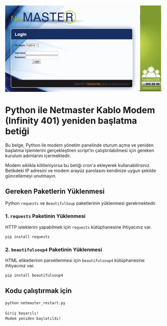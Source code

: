 ![Netmaster Cabler Router Modem](image/netmaster-scr.png)

# Python ile Netmaster Kablo Modem (Infinity 401) yeniden başlatma betiği

Bu belge, Python ile modem yönetim panelinde oturum açma ve yeniden başlatma işlemlerini gerçekleştiren script'in çalıştırılabilmesi için gereken kurulum adımlarını içermektedir.

Modem sıklıkla kilitleniyorsa bu betiği cron'a ekleyerek kullanabilirsiniz. Betikdeki IP adresini ve modem arayüz parolasını kendinize uygun şekilde güncellemeyi unutmayın.

## Gereken Paketlerin Yüklenmesi

Python `requests` ve `BeautifulSoup` paketlerinin yüklenmesi gerekmektedir.

### 1. `requests` Paketinin Yüklenmesi
HTTP isteklerini yapabilmek için `requests` kütüphanesine ihtiyacınız var.

```bash
pip install requests
```


### 2. `beautifulsoup4` Paketinin Yüklenmesi
HTML etiketlerinin parsellenmesi için `beautifulsoup4` kütüphanesine ihtiyacınız var.

```bash
pip install beautifulsoup4
```

## Kodu çalıştırmak için

```bash
python netmaster_restart.py

Giriş başarılı!
Modem yeniden başlatıldı!

```
